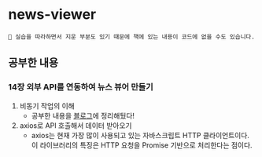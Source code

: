 # news-viewer

```
🤟 실습을 따라하면서 지운 부분도 있기 때문에 책에 있는 내용이 코드에 없을 수도 있습니다.
```

## 공부한 내용
### 14장 외부 API를 연동하여 뉴스 뷰어 만들기
1. 비동기 작업의 이해
    - 공부한 내용을 <u>[블로그](https://joie-kim.github.io/Callback-Promise-Async-await/)</u>에 정리해뒀다!
2. axios로 API 호출해서 데이터 받아오기
    - axios는 현재 가장 많이 사용되고 있는 자바스크립트 HTTP 클라이언트이다. 이 라이브러리의 특징은 HTTP 요청을 Promise 기반으로 처리한다는 점이다.
